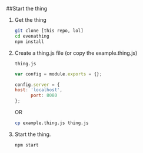 ##Start the thing

1. Get the thing

    ```bash
    git clone [this repo, lol]
    cd evenathing
    npm install
    ```

2. Create a thing.js file (or copy the example.thing.js)

    `thing.js`

    ```javascript
    var config = module.exports = {};

    config.server = {
    host: 'localhost',
          port: 8080
    };
    ```

    OR

    ```bash
    cp example.thing.js thing.js
    ```

3. Start the thing.

    ```bash
    npm start
    ```

